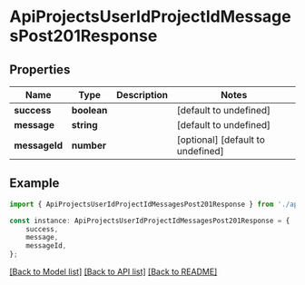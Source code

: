 # ApiProjectsUserIdProjectIdMessagesPost201Response


## Properties

Name | Type | Description | Notes
------------ | ------------- | ------------- | -------------
**success** | **boolean** |  | [default to undefined]
**message** | **string** |  | [default to undefined]
**messageId** | **number** |  | [optional] [default to undefined]

## Example

```typescript
import { ApiProjectsUserIdProjectIdMessagesPost201Response } from './api';

const instance: ApiProjectsUserIdProjectIdMessagesPost201Response = {
    success,
    message,
    messageId,
};
```

[[Back to Model list]](../README.md#documentation-for-models) [[Back to API list]](../README.md#documentation-for-api-endpoints) [[Back to README]](../README.md)
